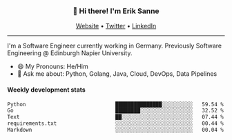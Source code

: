 <h3 align="center">👋 Hi there! I'm Erik Sanne</h3>
<p align="center">
  <a href="https://eriksanne.com">Website</a> •
  <a href="https://twitter.com/ErikKonradSanne">Twitter</a> •
  <a href="https://www.linkedin.com/in/eriksanne/">LinkedIn</a>
</p>

---
I'm a Software Engineer currently working in Germany. Previously Software Engineering @ Edinburgh Napier University.

- 😄 My Pronouns: He/Him
- 💬 Ask me about: Python, Golang, Java, Cloud, DevOps, Data Pipelines

<h4>Weekly development stats</h4>
<!--START_SECTION:waka-->

```txt
Python                             ███████████████░░░░░░░░░░   59.54 %
Go                                 ████████░░░░░░░░░░░░░░░░░   32.52 %
Text                               ██░░░░░░░░░░░░░░░░░░░░░░░   07.44 %
requirements.txt                   ░░░░░░░░░░░░░░░░░░░░░░░░░   00.44 %
Markdown                           ░░░░░░░░░░░░░░░░░░░░░░░░░   00.04 %
```

<!--END_SECTION:waka-->
